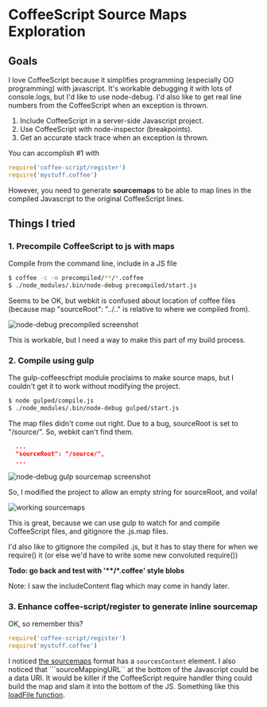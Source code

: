 # CoffeeScript Source Maps Exploration

## Goals

I love CoffeeScript because it simplifies programming (especially OO programming) with javascript. It's workable debugging it with lots of console.logs, but I'd like to use node-debug. I'd also like to get real line numbers from the CoffeeScript when an exception is thrown.

1. Include CoffeeScript in a server-side Javascript project.
2. Use CoffeeScript with node-inspector (breakpoints).
3. Get an accurate stack trace when an exception is thrown.

You can accomplish #1 with 

```js
require('coffee-script/register')
require('mystuff.coffee')
```

However, you need to generate **sourcemaps** to be able to map lines in the compiled Javascript to the original CoffeeScript lines.

## Things I tried

### 1. Precompile CoffeeScript to js with maps

Compile from the command line, include in a JS file

```bash
$ coffee -c -m precompiled/**/*.coffee
$ ./node_modules/.bin/node-debug precompiled/start.js
```

Seems to be OK, but webkit is confused about location of coffee files (because map "sourceRoot": "../.." is relative to where we compiled from).

![node-debug precompiled screenshot](https://www.evernote.com/shard/s3/sh/baae78ee-6cae-44b5-abe3-0b36d6cbba36/59bf5754b12116cbd0f5e218bf372dad/res/b134e048-4477-4080-ba46-4e7e7e77bf01/skitch.png)

This is workable, but I need a way to make this part of my build process.

### 2. Compile using gulp

The gulp-coffeescfript module proclaims to make source maps, but I couldn't get it to work without modifying the project. 

```bash
$ node gulped/compile.js
$ ./node_modules/.bin/node-debug gulped/start.js
```

The map files didn't come out right. Due to a bug, sourceRoot is set to "/source/". So, webkit can't find them.

```json
  ...
  "sourceRoot": "/source/",
  ...
```

![node-debug gulp sourcemap screenshot](https://www.evernote.com/shard/s3/sh/8fed77e3-d57a-44a8-b785-5f4c1a73c90a/9d7c50113ec8c60ef361ac31c88470b4/res/4097a84a-5628-4774-9e84-f0602f007d58/skitch.png)

So, I modified the project to allow an empty string for sourceRoot, and voila!

![working sourcemaps](https://www.evernote.com/shard/s3/sh/2ad78e26-2932-40db-a959-0f0daa95b240/0f94b5a5a34ac50168651dc066f70873/res/9fa51908-8f7b-450e-807f-3dfa8ccce7b1/skitch.png)

This is great, because we can use gulp to watch for and compile CoffeeScript files, and gitignore the .js.map files. 

I'd also like to gitignore the compiled .js, but it has to stay there for when we require() it (or else we'd have to write some new convoluted require())

__Todo: go back and test with '**/*.coffee' style blobs__

Note: I saw the includeContent flag which may come in handy later.

### 3. Enhance coffee-script/register to generate inline sourcemap

OK, so remember this?

```js
require('coffee-script/register')
require('mystuff.coffee')
```

I noticed [the sourcemaps](https://docs.google.com/document/d/1U1RGAehQwRypUTovF1KRlpiOFze0b-_2gc6fAH0KY0k/edit) format has a ```sourcesContent``` element. I also noticed that ```sourceMappingURL`` at the bottom of the Javascript could be a data URI.
It would be killer if the CoffeeScript require handler thing could build the map and slam it into the bottom of the JS. Something like this [loadFile function](https://github.com/GiantThinkwell/coffeescript/blob/91f820b619360eff78ff716e8520522908ae615e/lib/coffee-script/register.js).



